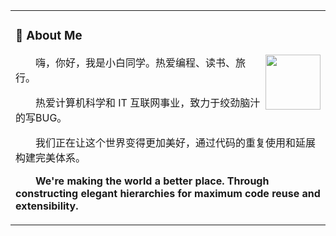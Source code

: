 <div>
  <table>
  <tr><td>
  
  ### 🤺 About Me
  
  <img align="right" width="88" src="https://cdn.jsdelivr.net/gh/CandyDream6/jsdelivr/github/image/jobs.png" />
  
  <p>&emsp;&emsp;嗨，你好，我是小白同学。热爱编程、读书、旅行。</p>
  <p>&emsp;&emsp;热爱计算机科学和 IT 互联网事业，致力于绞劲脑汁的写BUG。</p>
  <p>&emsp;&emsp;我们正在让这个世界变得更加美好，通过代码的重复使用和延展构建完美体系。</p>
  <p>&emsp;&emsp;<strong>We're making the world a better place. Through constructing elegant hierarchies for maximum code reuse and extensibility.</strong></p>
  
  </td></tr>
  </table>
</div>

